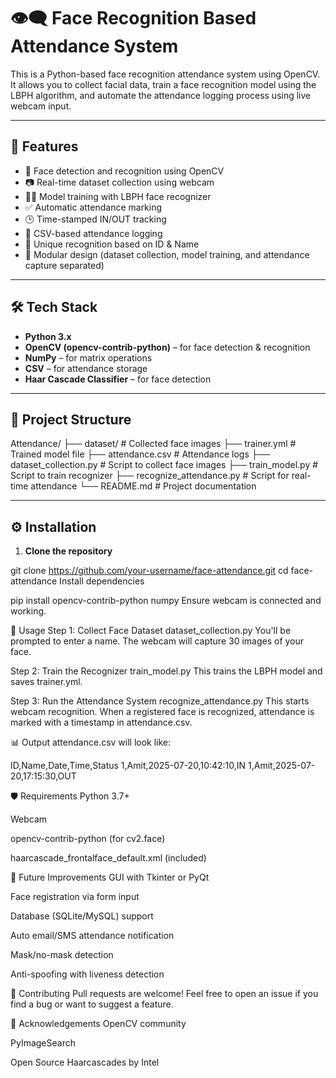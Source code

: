 # 👁️‍🗨️ Face Recognition Based Attendance System

This is a Python-based face recognition attendance system using OpenCV. It allows you to collect facial data, train a face recognition model using the LBPH algorithm, and automate the attendance logging process using live webcam input.

---

## 📌 Features

- 🧠 Face detection and recognition using OpenCV
- 📷 Real-time dataset collection using webcam
- 🧑‍🎓 Model training with LBPH face recognizer
- ✅ Automatic attendance marking
- 🕒 Time-stamped IN/OUT tracking
- 💾 CSV-based attendance logging
- 🔐 Unique recognition based on ID & Name
- 🧪 Modular design (dataset collection, model training, and attendance capture separated)

---

## 🛠 Tech Stack

- **Python 3.x**
- **OpenCV (opencv-contrib-python)** – for face detection & recognition
- **NumPy** – for matrix operations
- **CSV** – for attendance storage
- **Haar Cascade Classifier** – for face detection

---

## 📁 Project Structure

Attendance/
├── dataset/ # Collected face images
├── trainer.yml # Trained model file
├── attendance.csv # Attendance logs
├── dataset_collection.py # Script to collect face images
├── train_model.py # Script to train recognizer
├── recognize_attendance.py # Script for real-time attendance
└── README.md # Project documentation



---

## ⚙️ Installation

1. **Clone the repository**

git clone https://github.com/your-username/face-attendance.git
cd face-attendance
Install dependencies


pip install opencv-contrib-python numpy
Ensure webcam is connected and working.

🚀 Usage
Step 1: Collect Face Dataset
dataset_collection.py
You'll be prompted to enter a name. The webcam will capture 30 images of your face.

Step 2: Train the Recognizer
train_model.py
This trains the LBPH model and saves trainer.yml.

Step 3: Run the Attendance System
recognize_attendance.py
This starts webcam recognition. When a registered face is recognized, attendance is marked with a timestamp in attendance.csv.

📊 Output
attendance.csv will look like:

ID,Name,Date,Time,Status
1,Amit,2025-07-20,10:42:10,IN
1,Amit,2025-07-20,17:15:30,OUT

🛡️ Requirements
Python 3.7+

Webcam

opencv-contrib-python (for cv2.face)

haarcascade_frontalface_default.xml (included)

🚧 Future Improvements
GUI with Tkinter or PyQt

Face registration via form input

Database (SQLite/MySQL) support

Auto email/SMS attendance notification

Mask/no-mask detection

Anti-spoofing with liveness detection

🤝 Contributing
Pull requests are welcome! Feel free to open an issue if you find a bug or want to suggest a feature.

🙏 Acknowledgements
OpenCV community

PyImageSearch

Open Source Haarcascades by Intel



